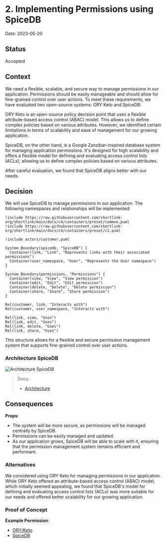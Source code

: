 # 2. Implementing Permissions using SpiceDB

Date: 2023-05-20

## Status

Accepted

## Context

We need a flexible, scalable, and secure way to manage permissions in our application. 
Permissions should be easily manageable and should allow for fine-grained control over user actions. 
To meet these requirements, we have evaluated two open-source systems: ORY Keto and SpiceDB.

ORY Keto is an open-source policy decision point that uses a flexible attribute-based access control (ABAC) model. 
This allows us to define complex policies based on various attributes. 
However, we identified certain limitations in terms of scalability and ease of management for our growing application.

SpiceDB, on the other hand, is a Google Zanzibar-inspired database system for managing application permissions. 
It's designed for high scalability and offers a flexible model for defining and evaluating access control lists (ACLs), 
allowing us to define complex policies based on various attributes. 

After careful evaluation, we found that SpiceDB aligns better with our needs.

## Decision

We will use SpiceDB to manage permissions in our application. The following namespaces and
relationships will be implemented:

```plantuml
!include https://raw.githubusercontent.com/shortlink-org/shortlink/main/docs/c4/containers/preset/common.puml
!include https://raw.githubusercontent.com/shortlink-org/shortlink/main/docs/c4/containers/preset/c1.puml

!include actors/customer.puml

System_Boundary(spicedb, "SpiceDB") {
  Container(link, "Link", "Represents links with their associated permissions")
  Container(user_namespace, "User", "Represents the User namespace")
}

System_Boundary(permissions, "Permissions") {
  Container(view, "View", "View permission")
  Container(edit, "Edit", "Edit permission")
  Container(delete, "Delete", "Delete permission")
  Container(share, "Share", "Share permission")
}

Rel(customer, link, "Interacts with")
Rel(customer, user_namespace, "Interacts with")

Rel(link, view, "Uses")
Rel(link, edit, "Uses")
Rel(link, delete, "Uses")
Rel(link, share, "Uses")
```

This structure allows for a flexible and secure permission management system that supports 
fine-grained control over user actions.

### Architecture SpiceDB

![Architecture SpiceDB](https://authzed.com/docs/assets/images/arch-b08d49b895f89454b2dff988c77e34a0.svg)

> Docs:
> - [Architecture](https://authzed.com/blog/spicedb-architecture)

## Consequences

**Props**:

- The system will be more secure, as permissions will be managed centrally by SpiceDB.
- Permissions can be easily managed and updated.
- As our application grows, SpiceDB will be able to scale with it, ensuring that the permission
  management system remains efficient and performant.

### Alternatives

We considered using ORY Keto for managing permissions in our application. 
While ORY Keto offered an attribute-based access control (ABAC) model, 
which initially seemed appealing, we found that SpiceDB's model 
for defining and evaluating access control lists (ACLs) was more suitable 
for our needs and offered better scalability for our growing application.

### Proof of Concept

**Example Permission**:

- [ORY/Keto](./proof/ADR-0002/permissions/permissions-v1.ts)
- [SpiceDB](./proof/ADR-0002/permissions/permissions-v1.zed)
